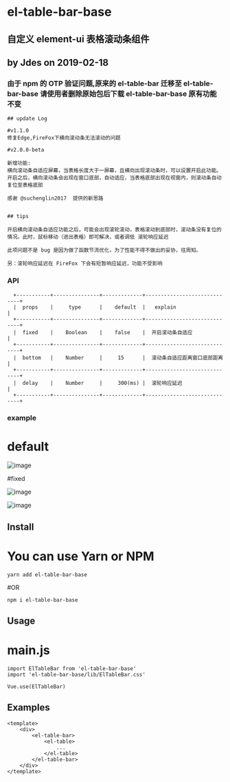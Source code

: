 # el-table-bar-base

## 自定义 element-ui 表格滚动条组件

## by Jdes on 2019-02-18

### 由于 npm 的 OTP 验证问题,原来的 el-table-bar 迁移至 el-table-bar-base 请使用者删除原始包后下载 el-table-bar-base 原有功能不变

```
## update Log

#v1.1.0
修复Edge,FireFox下横向滚动条无法滚动的问题

#v2.0.0-beta

新增功能:
横向滚动条自适应屏幕，当表格长度大于一屏幕，且横向出现滚动条时，可以设置开启此功能。
开启之后，横向滚动条会出现在窗口底部，自动适应，当表格底部出现在视窗内，则滚动条自动复位至表格底部

感谢 @suchenglin2017  提供的新思路


## tips

开启横向滚动条自适应功能之后，可能会出现滚轮滚动，表格滚动到底部时，滚动条没有复位的情况。此时，鼠标移动（进出表格）即可解决，或者调低 滚轮响应延迟

此项问题不是 bug 是因为做了函数节流优化，为了性能不得不做出的妥协，往周知。

另：滚轮响应延迟在 FireFox 下会有短暂响应延迟，功能不受影响

```

### API

```
  +-----------+---------------+-------------+-----------------------------+
  |  props    |     type      |    default  |   explain                   |
  +-----------+---------------+-------------+-----------------------------+
  |  fixed    |    Boolean    |    false    |  开启滚动条自适应             |
  +-----------+---------------+-------------+-----------------------------+
  |  bottom   |    Number     |     15      |  滚动条自适应距离窗口底部距离  |
  +-----------+---------------+-------------+-----------------------------+
  |  delay    |    Number     |     300(ms) |  滚轮响应延迟                |
  +-----------+---------------+-------------+-----------------------------+

```

### example

# default

![image](https://github.com/JdesHZ/el-table-bar-base/blob/master/examples/images/default.png)

#fixed

![image](https://github.com/JdesHZ/el-table-bar-base/blob/master/examples/images/fixed.png)

![image](https://github.com/JdesHZ/el-table-bar-base/blob/master/examples/images/fixed2.png)

## Install

# You can use Yarn or NPM

```
yarn add el-table-bar-base
```

#OR

```
npm i el-table-bar-base
```

## Usage

# main.js

```
import ElTableBar from 'el-table-bar-base'
import 'el-table-bar-base/lib/ElTableBar.css'

Vue.use(ElTableBar)
```

## Examples

```
<template>
    <div>
        <el-table-bar>
            <el-table>
                ...
            </el-table>
        </el-table-bar>
    </div>
</template>
```
